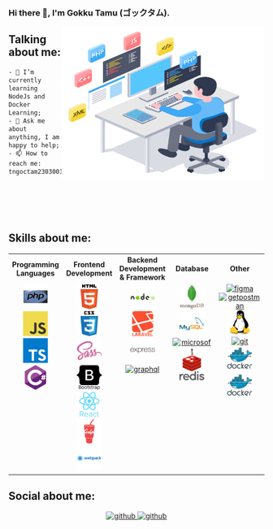 ### Hi there 👋, I'm Gokku Tamu (ゴックタム).

<img width="400" height="300" src="programmer.gif" align="right" alt="GIF"/>

## Talking about me:
```
- 🌱 I’m currently learning NodeJs and Docker Learning;
- 💬 Ask me about anything, I am happy to help;
- 📫 How to reach me: tngoctam2303001@gmail.com;
```
<br><br><br><br>
## Skills about me:
<table>
   <tbody>
      <tr>
         <th>Programming Languages</th>
         <th>Frontend Development</th>
         <th>Backend Development & Framework</th>
         <th>Database</th>
         <th>Other</th>
      </tr>
      <tr>
         <td valign="top" width="20%">
           <div align="center" dir="auto">
               <a target="_blank" rel="noopener noreferrer nofollow" href="https://raw.githubusercontent.com/devicons/devicon/master/icons/php/php-original.svg">
                  <img src="https://raw.githubusercontent.com/devicons/devicon/master/icons/php/php-original.svg" alt="php" height="50" style="max-width: 100%;">
               </a>
               <a target="_blank" rel="noopener noreferrer nofollow" href="https://raw.githubusercontent.com/devicons/devicon/master/icons/javascript/javascript-original.svg">
                  <img src="https://raw.githubusercontent.com/devicons/devicon/master/icons/javascript/javascript-original.svg" alt="javascript" height="50" style="max-width: 100%;">
               </a>
               <a target="_blank" rel="noopener noreferrer nofollow" href="https://raw.githubusercontent.com/devicons/devicon/master/icons/typescript/typescript-original.svg">
                  <img src="https://raw.githubusercontent.com/devicons/devicon/master/icons/typescript/typescript-original.svg" alt="typescript" height="50" style="max-width: 100%;">
               </a>
               <a target="_blank" rel="noopener noreferrer nofollow" href="https://raw.githubusercontent.com/devicons/devicon/master/icons/csharp/csharp-original.svg">
                  <img src="https://raw.githubusercontent.com/devicons/devicon/master/icons/csharp/csharp-original.svg" alt="csharp" height="50" style="max-width: 100%;">
               </a>
           </div>
         </td>
         <td valign="top" width="20%">
           <div align="center" dir="auto">
               <a target="_blank" rel="noopener noreferrer nofollow" href="https://raw.githubusercontent.com/devicons/devicon/master/icons/html5/html5-original-wordmark.svg">
                  <img src="https://raw.githubusercontent.com/devicons/devicon/master/icons/html5/html5-original-wordmark.svg" alt="html" height="50" style="max-width: 100%;">
               </a>
               <a target="_blank" rel="noopener noreferrer nofollow" href="https://raw.githubusercontent.com/devicons/devicon/master/icons/css3/css3-original-wordmark.svg">
                  <img src="https://raw.githubusercontent.com/devicons/devicon/master/icons/css3/css3-original-wordmark.svg" alt="css" height="50" style="max-width: 100%;">
               </a>
               <a target="_blank" rel="noopener noreferrer nofollow" href="https://raw.githubusercontent.com/devicons/devicon/master/icons/sass/sass-original.svg">
                  <img src="https://raw.githubusercontent.com/devicons/devicon/master/icons/sass/sass-original.svg" alt="sass" height="50" style="max-width: 100%;">
               </a>
               <a target="_blank" rel="noopener noreferrer nofollow" href="https://raw.githubusercontent.com/devicons/devicon/master/icons/bootstrap/bootstrap-plain-wordmark.svg">
                  <img src="https://raw.githubusercontent.com/devicons/devicon/master/icons/bootstrap/bootstrap-plain-wordmark.svg" alt="bootstrap" height="50" style="max-width: 100%;">
               </a>
               <a target="_blank" rel="noopener noreferrer nofollow" href="https://raw.githubusercontent.com/devicons/devicon/master/icons/react/react-original-wordmark.svg">
                  <img src="https://raw.githubusercontent.com/devicons/devicon/master/icons/react/react-original-wordmark.svg" alt="react" height="50" style="max-width: 100%;">
               </a>
               <a target="_blank" rel="noopener noreferrer nofollow" href="https://raw.githubusercontent.com/devicons/devicon/master/icons/gulp/gulp-plain.svg">
                  <img src="https://raw.githubusercontent.com/devicons/devicon/master/icons/gulp/gulp-plain.svg" alt="gulp" height="50" style="max-width: 100%;">
               </a>
               <a target="_blank" rel="noopener noreferrer nofollow" href="https://raw.githubusercontent.com/devicons/devicon/d00d0969292a6569d45b06d3f350f463a0107b0d/icons/webpack/webpack-original-wordmark.svg">
                  <img src="https://raw.githubusercontent.com/devicons/devicon/d00d0969292a6569d45b06d3f350f463a0107b0d/icons/webpack/webpack-original-wordmark.svg" alt="webpack" height="50" style="max-width: 100%;">
               </a>
           </div>
         </td>
         <td valign="top" width="20%">
           <div align="center" dir="auto">
               <a target="_blank" rel="noopener noreferrer nofollow" href="https://raw.githubusercontent.com/devicons/devicon/master/icons/nodejs/nodejs-original-wordmark.svg">
                  <img src="https://raw.githubusercontent.com/devicons/devicon/master/icons/nodejs/nodejs-original-wordmark.svg" alt="nodejs" height="50" style="max-width: 100%;">
               </a>
               <a target="_blank" rel="noopener noreferrer nofollow" href="https://raw.githubusercontent.com/devicons/devicon/master/icons/laravel/laravel-plain-wordmark.svg">
                  <img src="https://raw.githubusercontent.com/devicons/devicon/master/icons/laravel/laravel-plain-wordmark.svg" alt="laravel" height="50" style="max-width: 100%;">
               </a>
               <a target="_blank" rel="noopener noreferrer nofollow" href="https://raw.githubusercontent.com/devicons/devicon/master/icons/express/express-original-wordmark.svg">
                  <img src="https://raw.githubusercontent.com/devicons/devicon/master/icons/express/express-original-wordmark.svg" alt="express" height="50" style="max-width: 100%;">
               </a>
               <a target="_blank" rel="noopener noreferrer nofollow" href="https://www.vectorlogo.zone/logos/graphql/graphql-icon.svg">
                  <img src="https://www.vectorlogo.zone/logos/graphql/graphql-icon.svg" alt="graphql" height="50" style="max-width: 100%;">
               </a>
           </div>
         </td>
         <td valign="top" width="20%">
           <div align="center" dir="auto">
               <a target="_blank" rel="noopener noreferrer nofollow" href="https://raw.githubusercontent.com/devicons/devicon/master/icons/mongodb/mongodb-original-wordmark.svg">
                  <img src="https://raw.githubusercontent.com/devicons/devicon/master/icons/mongodb/mongodb-original-wordmark.svg" alt="mongodb" height="50" style="max-width: 100%;">
               </a>
               <a target="_blank" rel="noopener noreferrer nofollow" href="https://raw.githubusercontent.com/devicons/devicon/master/icons/mysql/mysql-original-wordmark.svg">
                  <img src="https://raw.githubusercontent.com/devicons/devicon/master/icons/mysql/mysql-original-wordmark.svg" alt="mysql" height="50" style="max-width: 100%;">
               </a>
               <a target="_blank" rel="noopener noreferrer nofollow" href="https://www.svgrepo.com/show/303229/microsoft-sql-server-logo.svg">
                  <img src="https://www.svgrepo.com/show/303229/microsoft-sql-server-logo.svg" alt="microsoft" height="50" style="max-width: 100%;">
               </a>
               <a target="_blank" rel="noopener noreferrer nofollow" href="https://raw.githubusercontent.com/devicons/devicon/master/icons/redis/redis-original-wordmark.svg">
                  <img src="https://raw.githubusercontent.com/devicons/devicon/master/icons/redis/redis-original-wordmark.svg" alt="redis" height="50" style="max-width: 100%;">
               </a>
           </div>
         </td>
         <td valign="top" width="20%">
           <div align="center" dir="auto">
               <a target="_blank" rel="noopener noreferrer nofollow" href="https://www.vectorlogo.zone/logos/figma/figma-icon.svg">
                  <img src="https://www.vectorlogo.zone/logos/figma/figma-icon.svg" alt="figma" height="50" style="max-width: 100%;">
               </a>
               <a target="_blank" rel="noopener noreferrer nofollow" href="https://www.vectorlogo.zone/logos/getpostman/getpostman-icon.svg">
                  <img src="https://www.vectorlogo.zone/logos/getpostman/getpostman-icon.svg" alt="getpostman" height="50" style="max-width: 100%;">
               </a>
               <a target="_blank" rel="noopener noreferrer nofollow" href="https://raw.githubusercontent.com/devicons/devicon/master/icons/linux/linux-original.svg">
                  <img src="https://raw.githubusercontent.com/devicons/devicon/master/icons/linux/linux-original.svg" alt="linux" height="50" style="max-width: 100%;">
               </a>
               <a target="_blank" rel="noopener noreferrer nofollow" href="https://www.vectorlogo.zone/logos/git-scm/git-scm-icon.svg">
                  <img src="https://www.vectorlogo.zone/logos/git-scm/git-scm-icon.svg" alt="git" height="50" style="max-width: 100%;">
               </a>
               <a target="_blank" rel="noopener noreferrer nofollow" href="https://raw.githubusercontent.com/devicons/devicon/master/icons/docker/docker-original-wordmark.svg">
                  <img src="https://raw.githubusercontent.com/devicons/devicon/master/icons/docker/docker-original-wordmark.svg" alt="docker" height="50" style="max-width: 100%;">
               </a>
               <a target="_blank" rel="noopener noreferrer nofollow" href="https://raw.githubusercontent.com/devicons/devicon/master/icons/docker/docker-original-wordmark.svg">
                  <img src="https://raw.githubusercontent.com/devicons/devicon/master/icons/docker/docker-original-wordmark.svg" alt="docker" height="50" style="max-width: 100%;">
               </a>
           </div>
         </td>
      </tr>
   </tbody>
</table>

## Social about me:
<div align="center" dir="auto">
   <a target="_blank" rel="noopener noreferrer nofollow" href="https://cdn.jsdelivr.net/npm/simple-icons@3.0.1/icons/github.svg">
      <img src="https://cdn.jsdelivr.net/npm/simple-icons@3.0.1/icons/github.svg" alt="github" height="50" style="max-width: 100%;">
   </a>
   <a target="_blank" rel="noopener noreferrer nofollow" href="https://cdn.jsdelivr.net/npm/simple-icons@3.0.1/icons/linkedin.svg" align="right">
      <img src="https://cdn.jsdelivr.net/npm/simple-icons@3.0.1/icons/linkedin.svg" alt="github" height="50" style="max-width: 100%;">
   </a>
</div>